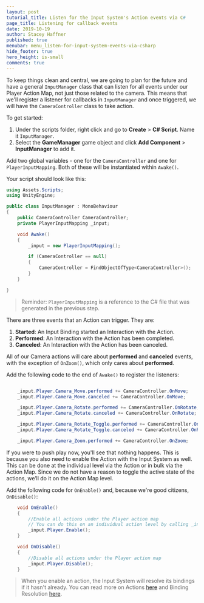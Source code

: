 ```yaml
---
layout: post
tutorial_title: Listen for the Input System's Action events via C#
page_title: Listening for callback events
date: 2019-10-19
author: Stacey Haffner
published: true
menubar: menu_listen-for-input-system-events-via-csharp
hide_footer: true
hero_height: is-small
comments: true
---
```

To keep things clean and central, we are going to plan for the future and have a general `InputManager` class that can listen for all events under our Player Action Map, not just those related to the camera. This means that we'll register a listener for callbacks in `InputManager` and once triggered, we will have the `CameraController` class to take action.

To get started:

1. Under the scripts folder, right click and go to **Create** > **C# Script**. Name it `InputManager`.
2. Select the **GameManager** game object and click **Add Component** > **InputManager** to add it.

Add two global variables - one for the `CameraController` and one for `PlayerInputMapping`. Both of these will be instantiated within `Awake()`.

Your script should look like this:

```csharp
using Assets.Scripts;
using UnityEngine;

public class InputManager : MonoBehaviour
{
    public CameraController CameraController;
    private PlayerInputMapping _input;

    void Awake()
    {
        _input = new PlayerInputMapping();

        if (CameraController == null)
        {
            CameraController = FindObjectOfType<CameraController>();
        }
    }

}
```

> Reminder: `PlayerInputMapping` is a reference to the C# file that was generated in the previous step. 

There are three events that an Action can trigger. They are:

1. **Started**: An Input Binding started an Interaction with the Action.
2. **Performed**: An Interaction with the Action has been completed.
3. **Canceled**: An Interaction with the Action has been canceled.

All of our Camera actions will care about **performed** and **canceled** events, with the exception of `OnZoom()`, which only cares about **performed**.  

Add the following code to the end of `Awake()` to register the listeners:

```csharp

    _input.Player.Camera_Move.performed += CameraController.OnMove;
    _input.Player.Camera_Move.canceled += CameraController.OnMove;

    _input.Player.Camera_Rotate.performed += CameraController.OnRotate;
    _input.Player.Camera_Rotate.canceled += CameraController.OnRotate;

    _input.Player.Camera_Rotate_Toggle.performed += CameraController.OnRotateToggle;
    _input.Player.Camera_Rotate_Toggle.canceled += CameraController.OnRotateToggle;

    _input.Player.Camera_Zoom.performed += CameraController.OnZoom;
```

If you were to push play now, you'll see that nothing happens. This is because you also need to enable the Action with the Input System as well. This can be done at the individual level via the Action or in bulk via the Action Map. Since we do not have a reason to toggle the active state of the actions, we’ll do it on the Action Map level. 

Add the following code for `OnEnable()` and, because we're good citizens, `OnDisable()`:

```csharp
    void OnEnable()
    {
        //Enable all actions under the Player action map
        // You can do this on an individual action level by calling _input.Player.Camera_Move.Enable() instead.
        _input.Player.Enable();
    }

    void OnDisable()
    {
        //Disable all actions under the Player action map
        _input.Player.Disable();
    }
```

> When you enable an action, the Input System will resolve its bindings if it hasn't already. You can read more on Actions [here](https://docs.unity3d.com/Packages/com.unity.inputsystem@1.0/manual/Actions.html#using-actions) and Binding Resolution [here](https://docs.unity3d.com/Packages/com.unity.inputsystem@1.0/manual/ActionBindings.html#binding-resolution).
